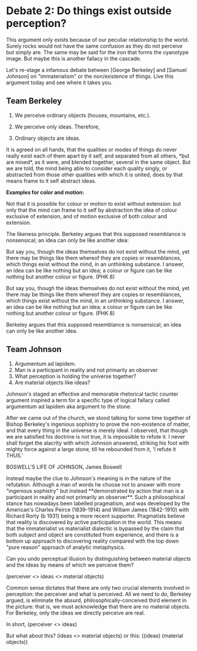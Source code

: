 # Debate 2: Do things exist outside perception?

This argument only exists because of our peculiar relationship to the world. Surely rocks would not have the same confusion as they do not perceive but simply are. The same may be said for the iron that forms the cyanotype image. But maybe this is another fallacy in the cascade. 

Let's re-stage a infamous debate between \[George Berkeley\] and \[Samuel Johnson\] on "immaterialism" or the non/existence of things. Live this argument today and see where it takes you. 

## **Team Berkeley**

1. We perceive ordinary objects \(houses, mountains, etc.\).

2. We perceive only ideas. Therefore,

3. Ordinary objects are ideas.

It is agreed on all hands, that the qualities or modes of things do never really exist each of them apart by it self, and separated from all others, \*but are mixed\*, as it were, and blended together, several in the same object. But we are told, the mind being able to consider each quality singly, or abstracted from those other qualities with which it is united, does by that means frame to it self abstract ideas.

**Examples for color and motion:**

Not that it is possible for colour or motion to exist without extension: but only that the mind can frame to it self by abstraction the idea of colour exclusive of extension, and of motion exclusive of both colour and extension.

The likeness principle. Berkeley argues that this supposed resemblance is nonsensical; an idea can only be like another idea:

But say you, though the ideas themselves do not exist without the mind, yet there may be things like them whereof they are copies or resemblances, which things exist without the mind, in an unthinking substance. I answer, an idea can be like nothing but an idea; a colour or figure can be like nothing but another colour or figure. \(PHK 8\)

But say you, though the ideas themselves do not exist without the mind, yet there may be things like them whereof they are copies or resemblances, which things exist without the mind, in an unthinking substance. I answer, an idea can be like nothing but an idea; a colour or figure can be like nothing but another colour or figure. \(PHK 8\)

Berkeley argues that this supposed resemblance is nonsensical; an idea can only be like another idea.

## **Team Johnson**

1. Argumentum ad lapidem.
2. Man is a participant in reality and not primarily an observer
3. What perception is holding the universe together?
4. Are material objects like ideas?

Johnson's staged an effective and memorable rhetorical tactic counter argument inspired a term for a specific type of logical fallacy called argumentum ad lapidem aka argument to the stone. 

After we came out of the church, we stood talking for some time together of Bishop Berkeley's ingenious sophistry to prove the non-existence of matter, and that every thing in the universe is merely ideal. I observed, that though we are satisfied his doctrine is not true, it is impossible to refute it. I never shall forget the alacrity with which Johnson answered, striking his foot with mighty force against a large stone, till he rebounded from it, 'I refute it THUS.'

BOSWELL'S LIFE OF JOHNSON, James Boswell

Instead maybe the clue to Johnson's meaning is in the nature of the refutation. Although a man of words he choose not to answer with more "ingenious sophistry" but instead \*\*demonstrated by action that man is a participant in reality and not primarily an observer\*\*. Such a philosophical stance has nowadays been labelled pragmatism, and was developed by the American's Charles Peirce \(1839-1914\) and William James \(1842-1910\) with Richard Rorty \(b 1931\) being a more recent supporter. Pragmatists believe that reality is discovered by active participation in the world. This means that the immaterialist vs materialist dialectic is bypassed by the claim that both subject and object are constituted from experience, and there is a bottom up approach to discovering reality compared with the top down "pure reason" approach of analytic metaphysics.

Can you undo perceptual illusion by distinguishing between material objects and the ideas by means of which we perceive them?

\(perceiver &lt;&gt; ideas &lt;&gt; material objects\)

Common sense dictates that there are only two crucial elements involved in perception: the perceiver and what is perceived. All we need to do, Berkeley argued, is eliminate the absurd, philosophically-conceived third element in the picture: that is, we must acknowledge that there are no material objects. For Berkeley, only the ideas we directly perceive are real.

In short, \(perceiver &lt;&gt; ideas\)

But what about this? \(ideas &lt;&gt; material objects\) or this: \(\(ideas\) \(material objects\)\)

